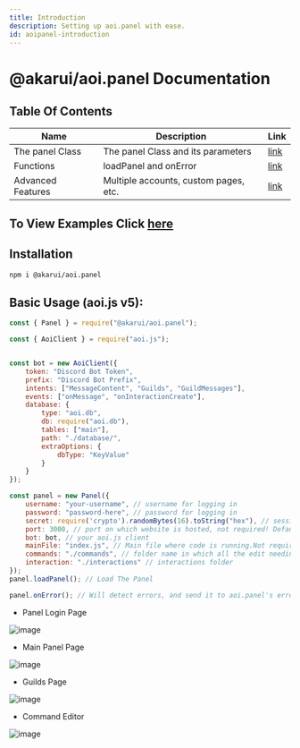 ```yaml
---
title: Introduction
description: Setting up aoi.panel with ease.
id: aoipanel-introduction
---
```


# @akarui/aoi.panel Documentation

## Table Of Contents

| Name              | Description                           | Link                  |
|-------------------|---------------------------------------|-----------------------|
| The panel Class   | The panel Class and its parameters    | [link](./panel.md)    | 
| Functions         | loadPanel and onError                 | [link](./funcs.md)    | 
| Advanced Features | Multiple accounts, custom pages, etc. | [link](./advanced.md) | 

## To View Examples Click **[here](https://github.com/AkaruiDevelopment/panel/blob/main/examples/)**

## Installation

```bash
npm i @akarui/aoi.panel
```

## Basic Usage (aoi.js v5):

```javascript
const { Panel } = require("@akarui/aoi.panel");

const { AoiClient } = require("aoi.js");


const bot = new AoiClient({
    token: "Discord Bot Token",
    prefix: "Discord Bot Prefix",
    intents: ["MessageContent", "Guilds", "GuildMessages"],
    events: ["onMessage", "onInteractionCreate"],
    database: {
        type: "aoi.db",
        db: require("aoi.db"),
        tables: ["main"],
        path: "./database/",
        extraOptions: {
            dbType: "KeyValue"
        }
    }
});

const panel = new Panel({
    username: "your-username", // username for logging in
    password: "password-here", // password for logging in
    secret: require('crypto').randomBytes(16).toString("hex"), // session secret
    port: 3000, // port on which website is hosted, not required! Default 3000
    bot: bot, // your aoi.js client
    mainFile: "index.js", // Main file where code is running.Not required, default taken from package.json
    commands: "./commands", // folder name in which all the edit needing files are there.
    interaction: "./interactions" // interactions folder
});
panel.loadPanel(); // Load The Panel

panel.onError(); // Will detect errors, and send it to aoi.panel's error page.
```

* Panel Login Page

![image](https://cdn.discordapp.com/attachments/1082168708866244648/1083399286517149746/YAAAAASUVORK5CYII.png)

* Main Panel Page

![image](https://cdn.discordapp.com/attachments/1082168708866244648/1083399889544822885/vw6MvGAAAAAElFTkSuQmCC.png)

* Guilds Page

![image](https://cdn.discordapp.com/attachments/1082168708866244648/1083400360418357272/27v8HACxCKBCoV2wAAAAASUVORK5CYII.png)

* Command Editor

![image](https://cdn.discordapp.com/attachments/1082168708866244648/1083400876028334191/wNA32SssHUi2AAAAABJRU5ErkJggg.png)